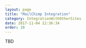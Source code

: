```yaml
---
layout: page
title: "MailChimp Integration"
category: IntegrationWithOtherSites
date: 2017-11-04 12:36:34
order: 10
---
```


TBD
